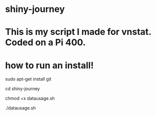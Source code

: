 # shiny-journey

# This is my script I made for vnstat. Coded on a Pi 400. 

# how to run an install!

sudo apt-get install git 

cd shiny-journey

chmod +x datausage.sh 

./datausage.sh

